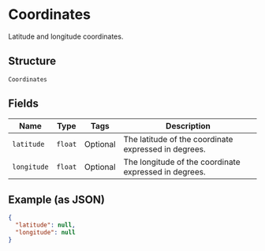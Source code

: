 
# Coordinates

Latitude and longitude coordinates.

## Structure

`Coordinates`

## Fields

| Name | Type | Tags | Description |
|  --- | --- | --- | --- |
| `latitude` | `float` | Optional | The latitude of the coordinate expressed in degrees. |
| `longitude` | `float` | Optional | The longitude of the coordinate expressed in degrees. |

## Example (as JSON)

```json
{
  "latitude": null,
  "longitude": null
}
```

